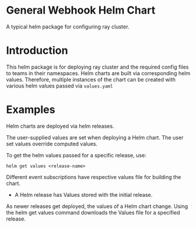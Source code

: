 # General Webhook Helm Chart

A typical helm package for configuring ray cluster.

# Introduction

This helm package is for deploying ray cluster and the required config files to teams in their namespaces. Helm charts are built via corresponding helm values.
Therefore, multiple instances of the chart can be created with various helm values passed via `values.yaml`

# Examples

Helm charts are deployed via helm releases.

The user-supplied values are set when deploying a Helm chart. The user set values override computed values.

To get the helm values passed for a specific release, use:

```shell
helm get values <release-name>
```

Different event subscriptions have respective values file for building the chart.

* A Helm release has Values stored with the initial release.

As newer releases get deployed, the values of a Helm chart change.
Using the helm get values command downloads the Values file for a specified release.
